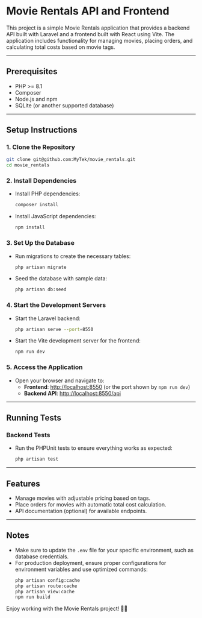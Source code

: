 
# Movie Rentals API and Frontend

This project is a simple Movie Rentals application that provides a backend API built with Laravel and a frontend built with React using Vite. The application includes functionality for managing movies, placing orders, and calculating total costs based on movie tags.

---

## Prerequisites
- PHP >= 8.1
- Composer
- Node.js and npm
- SQLite (or another supported database)

---

## Setup Instructions

### 1. Clone the Repository
```bash
git clone git@github.com:MyTek/movie_rentals.git
cd movie_rentals
```

### 2. Install Dependencies
- Install PHP dependencies:
  ```bash
  composer install
  ```
- Install JavaScript dependencies:
  ```bash
  npm install
  ```

### 3. Set Up the Database
- Run migrations to create the necessary tables:
  ```bash
  php artisan migrate
  ```
- Seed the database with sample data:
  ```bash
  php artisan db:seed
  ```

### 4. Start the Development Servers
- Start the Laravel backend:
  ```bash
  php artisan serve --port=8550
  ```
- Start the Vite development server for the frontend:
  ```bash
  npm run dev
  ```

### 5. Access the Application
- Open your browser and navigate to:
  - **Frontend**: [http://localhost:8550](http://localhost:8550) (or the port shown by `npm run dev`)
  - **Backend API**: [http://localhost:8550/api](http://localhost:8550/api)

---

## Running Tests
### Backend Tests
- Run the PHPUnit tests to ensure everything works as expected:
  ```bash
  php artisan test
  ```

---

## Features
- Manage movies with adjustable pricing based on tags.
- Place orders for movies with automatic total cost calculation.
- API documentation (optional) for available endpoints.

---

## Notes
- Make sure to update the `.env` file for your specific environment, such as database credentials.
- For production deployment, ensure proper configurations for environment variables and use optimized commands:
  ```bash
  php artisan config:cache
  php artisan route:cache
  php artisan view:cache
  npm run build
  ```

Enjoy working with the Movie Rentals project! 🎥🍿
